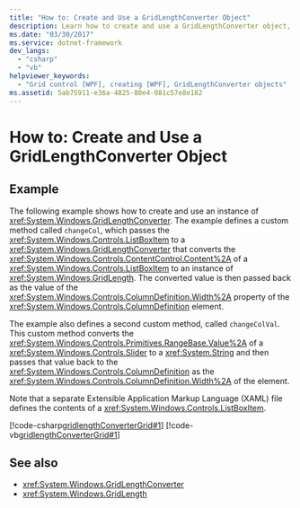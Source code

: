 ```yaml
---
title: "How to: Create and Use a GridLengthConverter Object"
description: Learn how to create and use a GridLengthConverter object, by means of the included code example in C# and Visual Basic.
ms.date: "03/30/2017"
ms.service: dotnet-framework
dev_langs: 
  - "csharp"
  - "vb"
helpviewer_keywords: 
  - "Grid control [WPF], creating [WPF], GridLengthConverter objects"
ms.assetid: 5ab75911-e36a-4825-80e4-081c57e8e182
---
```

# How to: Create and Use a GridLengthConverter Object

## Example  

The following example shows how to create and use an instance of <xref:System.Windows.GridLengthConverter>. The example defines a custom method called `changeCol`, which passes the <xref:System.Windows.Controls.ListBoxItem> to a <xref:System.Windows.GridLengthConverter> that converts the <xref:System.Windows.Controls.ContentControl.Content%2A> of a <xref:System.Windows.Controls.ListBoxItem> to an instance of <xref:System.Windows.GridLength>. The converted value is then passed back as the value of the <xref:System.Windows.Controls.ColumnDefinition.Width%2A> property of the <xref:System.Windows.Controls.ColumnDefinition> element.  
  
The example also defines a second custom method, called `changeColVal`. This custom method converts the <xref:System.Windows.Controls.Primitives.RangeBase.Value%2A> of a <xref:System.Windows.Controls.Slider> to a <xref:System.String> and then passes that value back to the <xref:System.Windows.Controls.ColumnDefinition> as the <xref:System.Windows.Controls.ColumnDefinition.Width%2A> of the element.  
  
Note that a separate Extensible Application Markup Language (XAML) file defines the contents of a <xref:System.Windows.Controls.ListBoxItem>.  
  
[!code-csharp[gridlengthConverterGrid#1](~/samples/snippets/csharp/VS_Snippets_Wpf/gridlengthConverterGrid/CSharp/Window1.xaml.cs#1)]
[!code-vb[gridlengthConverterGrid#1](~/samples/snippets/visualbasic/VS_Snippets_Wpf/gridlengthConverterGrid/VisualBasic/Window1.xaml.vb#1)]  
  
## See also

- <xref:System.Windows.GridLengthConverter>
- <xref:System.Windows.GridLength>
